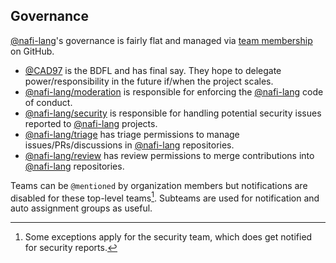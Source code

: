 ## Governance

[@nafi-lang]'s governance is fairly flat and managed via [team membership](https://github.com/orgs/nafi-lang/teams) on GitHub.

- [@CAD97] is the BDFL and has final say. They hope to delegate power/responsibility in the future if/when the project scales.
- [@nafi-lang/moderation] is responsible for enforcing the [@nafi-lang] code of conduct.
- [@nafi-lang/security] is responsible for handling potential security issues reported to [@nafi-lang] projects.
- [@nafi-lang/triage] has triage permissions to manage issues/PRs/discussions in [@nafi-lang] repositories.
- [@nafi-lang/review] has review permissions to merge contributions into [@nafi-lang] repositories.

Teams can be `@mentioned` by organization members but notifications are disabled for these top-level teams[^security]. Subteams are used for notification and auto assignment groups as useful.

[^security]: Some exceptions apply for the security team, which does get notified for security reports.

[@CAD97]: <https://github.com/CAD97/>
[@nafi-lang]: <https://github.com/nafi-lang>
[@nafi-lang/moderation]: <https://github.com/orgs/nafi-lang/teams/moderation>
[@nafi-lang/security]: <https://github.com/orgs/nafi-lang/teams/security>
[@nafi-lang/triage]: https://github.com/orgs/nafi-lang/teams/triage
[@nafi-lang/review]: https://github.com/orgs/nafi-lang/teams/review
